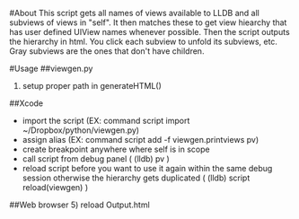#About
This script gets all names of views available to LLDB and all subviews of views in "self". It then matches these to get view hiearchy that has user defined UIView names whenever possible. Then the script outputs the hierarchy in html. You click each subview to unfold its subviews, etc. Gray subviews are the ones that don't have children.

#Usage
##viewgen.py
1) setup proper path in generateHTML()

##Xcode
- import the script (EX: command script import ~/Dropbox/python/viewgen.py)
- assign alias (EX: command script add -f viewgen.printviews pv)
- create breakpoint anywhere where self is in scope
- call script from debug panel ( (lldb) pv )
- reload script before you want to use it again within the same debug session otherwise the hierarchy gets duplicated ( (lldb) script reload(viewgen) )

##Web browser
5) reload Output.html